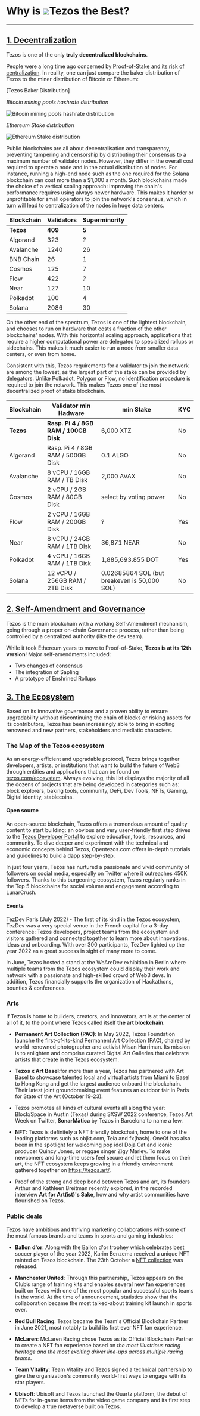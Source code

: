 
# Why is <img src="/logo.png" id="logo">Tezos the Best?

---

<section id="decentralization">

## [1. Decentralization](#decentralization)

Tezos is one of the only **truly decentralized blockchains**. 

People were a long time ago concerned by [Proof-of-Stake and its risk of centralization](https://www.reddit.com/r/ethereum/comments/6d1mca/proof_of_stake_leads_to_centralization_with_worse/). In reality, one can just compare the baker distribution of Tezos to the miner distribution of Bitcoin or Ethereum:


<div class="row">
  <div class="distribution">[Tezos Baker Distribution]</div>
  <div class="distribution">

_Bitcoin mining pools hashrate distribution_

![Bitcoin mining pools hashrate distribution](/images/bitcoin-miningpools.webp)

  </div>
  <div class="distribution">
  
_Ethereum Stake distribution_

![Ethereum Stake distribution](/images/eth-staking.webp)

  </div>
</div>

Public blockchains are all about decentralisation and transparency, preventing tampering and censorship by distributing their consensus to a maximum number of validator nodes. However, they differ in the overall cost required to operate a node and in the actual distribution of nodes. For instance, running a high-end node such as the one required for the Solana blockchain can cost more than a $1,000 a month. Such blockchains made the choice of a vertical scaling approach: improving the chain's performance requires using always newer hardware. This makes it harder or unprofitable for small operators to join the network's consensus, which in turn will lead to centralization of the nodes in huge data centers.


| Blockchain | Validators | Superminority | 
|------------|------------|---------------|
| **Tezos**  | **409**    | **5**         |
| Algorand   | 323        | _?_           |
| Avalanche  | 1240       | 26            |
| BNB Chain  | 26         | 1             |
| Cosmos     | 125        | 7             |
| Flow       | 422        | _?_           |
| Near       | 127        | 10            |
| Polkadot   | 100        | 4             |
| Solana     | 2086       | 30            |


On the other end of the spectrum, Tezos is one of the lightest blockchain, and chooses to run on hardware that costs a fraction of the other blockchains' nodes. With this horizontal scaling approach, applications that require a higher computational power are delegated to specialized rollups or sidechains. This makes it much easier to run a node from smaller data centers, or even from home.


Consistent with this, Tezos requirements for a validator to join the network are among the lowest, as the largest part of the stake can be provided by delegators. Unlike Polkadot, Polygon or Flow, no identification procedure is required to join the network. This makes Tezos one of the most decentralized proof of stake blockchain.


| Blockchain | Validator min Hadware                      | min Stake  | KYC          |
|------------|--------------------------------------------|------------|--------------|
| **Tezos**  | **Rasp. Pi 4 / 8GB RAM / 100GB Disk**      | 6,000 XTZ  | No           |
| Algorand   | Rasp. Pi 4 / 8GB RAM / 500GB Disk          | 0.1 ALGO   | No           | 
| Avalanche  | 8 vCPU / 16GB RAM / TB Disk                | 2,000 AVAX | No           |
| Cosmos     | 2 vCPU / 2GB RAM / 80GB Disk               | select by voting power  | No           |
| Flow       | 2 vCPU / 16GB RAM / 200GB Disk             | ?          | Yes          |
| Near       | 8 vCPU / 24GB RAM / 1TB Disk               | 36,871 NEAR| No           |
| Polkadot   | 4 vCPU / 16GB RAM / 1TB Disk               | 1,885,693.855 DOT  | Yes           |
| Solana     | 12 vCPU / 256GB RAM / 2TB Disk             | 0.02685864 SOL (but breakeven is 50,000 SOL) | No           |


</section>

<section id="governance">

## [2. Self-Amendment and Governance](#governance)

Tezos is the main blockchain with a working Self-Amendment mechanism, going through a proper on-chain Governance process, rather than being controlled by a centralized authority (like the dev team).

While it took Ethereum years to move to Proof-of-Stake, **Tezos is at its 12th version**! Major self-amendments included:
- Two changes of consensus
- The integration of Sapling
- A prototype of Enshrined Rollups

</section>


<section id="ecosystem">

## [3. The Ecosystem](#ecosystem)

Based on its innovative governance and a proven ability to ensure upgradability without discontinuing the chain of blocks or risking assets for its contributors, Tezos has been increasingly able to bring in exciting renowned and new partners, stakeholders and mediatic characters.
 

### The Map of the Tezos ecosystem
 
As an energy-efficient and upgradable protocol, Tezos brings together developers, artists, or institutions that want to build the future of Web3 through entities and applications that can be found on [tezos.com/ecosystem](https://tezos.com/ecosystem). Always evolving, this list displays the majority of all the dozens of projects that are being developed in categories such as: block explorers, baking tools, community, DeFi, Dev Tools, NFTs, Gaming, Digital identity, stablecoins.

#### Open source 

An open-source blockchain, Tezos offers a tremendous amount of quality content to start building: an obvious and very user-friendly first step drives to the [Tezos Developer Portal](https://tezos.com/developers/) to explore education, tools, resources, and community. To dive deeper and experiment with the technical and economic concepts behind Tezos, Opentezos.com offers in-depth tutorials and guidelines to  build a dapp step-by-step.

In just four years, Tezos has nurtured a passionate and vivid community of followers on social media, especially on Twitter where it outreaches 450K followers. Thanks to this burgeoning ecosystem, Tezos regularly ranks in the Top 5 blockchains for social volume and engagement according to LunarCrush.
 
#### Events 

TezDev Paris (July 2022) - The first of its kind in the Tezos ecosystem, TezDev was a very special venue in the French capital for a 3-day conference: Tezos developers, project teams from the ecosystem and visitors gathered and connected together to learn more about innovations, ideas and onboarding.
With over 300 participants, TezDev lighted up the year 2022 as a great success in sight of many more to come.

In June, Tezos hosted a stand at the WeAreDev exhibition in Berlin where multiple teams from the Tezos ecosystem could display their work and network with a passionate and high-skilled crowd of Web3 devs. 
In addition, Tezos financially supports the organization of Hackathons, bounties & conferences.


### Arts
 
If Tezos is home to builders, creators, and innovators, art is at the center of all of it, to the point where Tezos called itself **the art blockchain**.

- **Permanent Art Collection (PAC)**: In May 2022, Tezos Foundation launche the first-of-its-kind Permanent Art Collection (PAC), chaired by world-renowned photographer and activist Misan Harriman. Its mission is to enlighten and comprise curated Digital Art Galleries that celebrate artists that create in the Tezos ecosystem.

- **Tezos x Art Basel**:for more than a year, Tezos has partnered with Art Basel to showcase talented local and virtual artists from Miami to Basel to Hong Kong and get the largest audience onboard the blockchain. Their latest joint groundbreaking event features an outdoor fair in Paris for State of the Art (October 19-23).

- Tezos promotes all kinds of cultural events all along the year: Block/Space in Austin (Texas) during SXSW 2022 conference, Tezos Art Week on Twitter, **SonarMàtica** by Tezos in Barcelona to name a few.

- **NFT**: Tezos is definitely a NFT friendly blockchain, home to one of the leading platforms such as objkt.com, Teia and fx(hash). OneOf has also been in the spotlight for welcoming pop idol Doja Cat and iconic producer Quincy Jones, or reggae singer Zigy Marley. To make newcomers and long-time users feel secure and let them focus on their art, the NFT ecosystem keeps growing in a friendly environment gathered together on https://tezos.art/.

- Proof of the strong and deep bond between Tezos and art, its founders Arthur and Kathleen Breitman recently explored, in the recorded interview **Art for Art(ist)'s Sake**, how and why artist communities have flourished on Tezos.


### Public deals

Tezos have ambitious and thriving marketing collaborations with some of the most famous brands and teams in sports and gaming industries:

- **Ballon d'or**: Along with the Ballon d'or trophey which celebrates best soccer player of the year 2022, Karim Benzema received a unique NFT minted on Tezos blockchain. The 23th October a [NFT collection](https://nft.ballondor.com/) was released.

- **Manchester United**: Through this partnership, Tezos appears on the Club’s range of training kits and enables several new fan experiences built on Tezos with one of the most popular and successful sports teams in the world. At the time of announcement, statistics show that the collaboration became the most talked-about training kit launch in sports ever. 

- **Red Bull Racing**: Tezos became the Team's Official Blockchain Partner in June 2021, most notably to  build its first ever NFT fan experience.

- **McLaren**: McLaren Racing chose Tezos as its Official Blockchain Partner to create a NFT  fan experience based on _the most illustrious racing heritage and the most exciting driver line-ups across multiple racing teams_.

- **Team Vitality**: Team Vitality and Tezos signed a technical partnership to give the organization's community world-first ways to engage with its star players.

- **Ubisoft**: Ubisoft and Tezos launched the Quartz platform, the debut of NFTs for in-game items from the video game company and its first step to develop a true metaverse built on Tezos.


</section>
